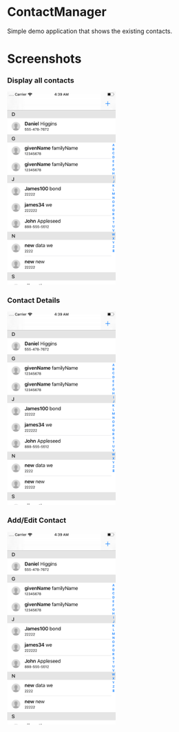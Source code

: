 # ContactManager
Simple demo application that shows the existing contacts.

# Screenshots

### Display all contacts ###


<img src="Contacts.png" width="50%">


### Contact Details  ###


<img src="Contacts.png" width="50%">


### Add/Edit Contact  ###


<img src="Contacts.png" width="50%">



